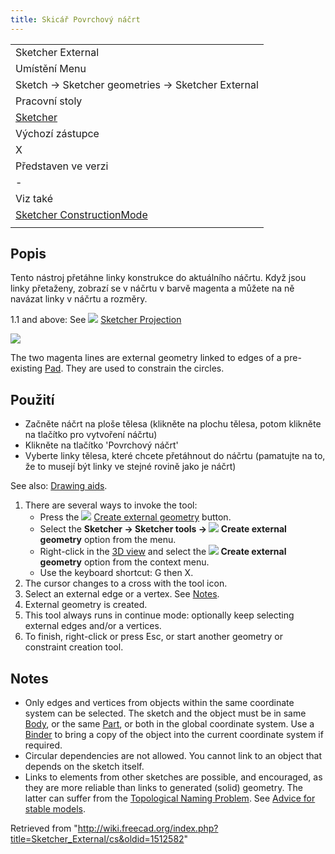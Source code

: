```yaml
---
title: Skicář Povrchový náčrt
---
```

|  |
| --- |
| Sketcher External |
| Umístění Menu |
| Sketch → Sketcher geometries → Sketcher External |
| Pracovní stoly |
| [Sketcher](/Sketcher_Workbench/cs "Sketcher Workbench/cs") |
| Výchozí zástupce |
| X |
| Představen ve verzi |
| - |
| Viz také |
| [Sketcher ConstructionMode](/Sketcher_ToggleConstruction/cs "Sketcher ToggleConstruction/cs") |
|  |

## Popis

Tento nástroj přetáhne linky konstrukce do aktuálního náčrtu. Když jsou linky přetaženy, zobrazí se v náčrtu v barvě magenta a můžete na ně navázat linky v náčrtu a rozměry.

1.1 and above: See ![](/images/Sketcher_Projection.svg) [Sketcher Projection](/Sketcher_Projection "Sketcher Projection")

![](/images/Sketcher_ExternalEsempio1.png)

The two magenta lines are external geometry linked to edges of a pre-existing [Pad](/PartDesign_Pad "PartDesign Pad"). They are used to constrain the circles.

## Použití

* Začněte náčrt na ploše tělesa (klikněte na plochu tělesa, potom klikněte na tlačítko pro vytvoření náčrtu)
* Klikněte na tlačítko 'Povrchový náčrt'
* Vyberte linky tělesa, které chcete přetáhnout do náčrtu (pamatujte na to, že to musejí být linky ve stejné rovině jako je náčrt)

See also: [Drawing aids](/Sketcher_Workbench#Drawing_aids "Sketcher Workbench").

1. There are several ways to invoke the tool:
   * Press the ![](/images/Sketcher_External.svg) [Create external geometry](/Sketcher_External "Sketcher External") button.
   * Select the **Sketcher → Sketcher tools → ![](/images/Sketcher_External.svg) Create external geometry** option from the menu.
   * Right-click in the [3D view](/3D_view "3D view") and select the **![](/images/Sketcher_External.svg) Create external geometry** option from the context menu.
   * Use the keyboard shortcut: G then X.
2. The cursor changes to a cross with the tool icon.
3. Select an external edge or a vertex. See [Notes](#Notes).
4. External geometry is created.
5. This tool always runs in continue mode: optionally keep selecting external edges and/or a vertices.
6. To finish, right-click or press Esc, or start another geometry or constraint creation tool.

## Notes

* Only edges and vertices from objects within the same coordinate system can be selected. The sketch and the object must be in same [Body](/PartDesign_Body "PartDesign Body"), or the same [Part](/Std_Part "Std Part"), or both in the global coordinate system. Use a [Binder](/PartDesign_SubShapeBinder "PartDesign SubShapeBinder") to bring a copy of the object into the current coordinate system if required.
* Circular dependencies are not allowed. You cannot link to an object that depends on the sketch itself.
* Links to elements from other sketches are possible, and encouraged, as they are more reliable than links to generated (solid) geometry. The latter can suffer from the [Topological Naming Problem](/Topological_naming_problem "Topological naming problem"). See [Advice for stable models](/Feature_editing#Advice_for_creating_stable_models "Feature editing").

Retrieved from "<http://wiki.freecad.org/index.php?title=Sketcher_External/cs&oldid=1512582>"